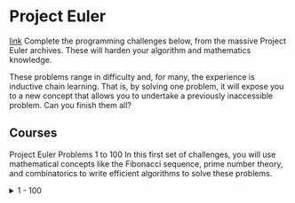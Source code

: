 # Project Euler
[link](https://www.freecodecamp.org/learn/project-euler)
Complete the programming challenges below, from the massive Project Euler archives. These will harden your algorithm and mathematics knowledge.

These problems range in difficulty and, for many, the experience is inductive chain learning. That is, by solving one problem, it will expose you to a new concept that allows you to undertake a previously inaccessible problem. Can you finish them all?

## Courses
Project Euler Problems 1 to 100
In this first set of challenges, you will use mathematical concepts like the Fibonacci sequence, prime number theory, and combinatorics to write efficient algorithms to solve these problems.
<details>
<summary>1 - 100</summary>

| Problem - link | done | link | solution |
| --- | --- | --- | --- |
| [Problem 1: Multiples of 3 and 5](https://www.freecodecamp.org/learn/project-euler/project-euler-problems-1-to-100/problem-1-multiples-of-3-and-5) | ✅ | [link](./problems1100/problem1/) | [solution](./problems1100/problem1/problem.js) |
| [Problem 2: Even Fibonacci Numbers]() | ✅ | [link](./problems1100/problem2/) | [solution](./problems1100/problem2/problem.js) |

|Problem 3: Largest prime factor||
|Problem 4: Largest palindrome product||
|Problem 5: Smallest multiple||
|Problem 6: Sum square difference||
|Problem 7: 10001st prime||
|Problem 8: Largest product in a series||
|Problem 9: Special Pythagorean triplet||
|Problem 10: Summation of primes||
|Problem 11: Largest product in a grid||
|Problem 12: Highly divisible triangular number||
|Problem 13: Large sum||
|Problem 14: Longest Collatz sequence||
|Problem 15: Lattice paths||
|Problem 16: Power digit sum||
|Problem 17: Number letter counts||
|Problem 18: Maximum path sum I||
|Problem 19: Counting Sundays||
|Problem 20: Factorial digit sum||
|Problem 21: Amicable numbers||
|Problem 22: Names scores||
|Problem 23: Non-abundant sums||
|Problem 24: Lexicographic permutations||
|Problem 25: 1000-digit Fibonacci number||
|Problem 26: Reciprocal cycles||
|Problem 27: Quadratic primes||
|Problem 28: Number spiral diagonals||
|Problem 29: Distinct powers||
|Problem 30: Digit n powers||
|Problem 31: Coin sums||
|Problem 32: Pandigital products||
|Problem 33: Digit cancelling fractions||
|Problem 34: Digit factorials||
|Problem 35: Circular primes||
|Problem 36: Double-base palindromes||
|Problem 37: Truncatable primes||
|Problem 38: Pandigital multiples||
|Problem 39: Integer right triangles||
|Problem 40: Champernowne's constant||
|Problem 41: Pandigital prime||
|Problem 42: Coded triangle numbers||
|Problem 43: Sub-string divisibility||
|Problem 44: Pentagon numbers||
|Problem 45: Triangular, pentagonal, and hexagonal||
|Problem 46: Goldbach's other conjecture||
|Problem 47: Distinct primes factors||
|Problem 48: Self powers||
|Problem 49: Prime permutations||
|Problem 50: Consecutive prime sum||
|Problem 51: Prime digit replacements||
|Problem 52: Permuted multiples||
|Problem 53: Combinatoric selections||
|Problem 54: Poker hands||
|Problem 55: Lychrel numbers||
|Problem 56: Powerful digit sum||
|Problem 57: Square root convergents||
|Problem 58: Spiral primes||
|Problem 59: XOR decryption||
|Problem 60: Prime pair sets||
|Problem 61: Cyclical figurate numbers||
|Problem 62: Cubic permutations||
|Problem 63: Powerful digit counts||
|Problem 64: Odd period square roots||
|Problem 65: Convergents of e||
|Problem 66: Diophantine equation||
|Problem 67: Maximum path sum II||
|Problem 68: Magic 5-gon ring||
|Problem 69: Totient maximum||
|Problem 70: Totient permutation||
|Problem 71: Ordered fractions||
|Problem 72: Counting fractions||
|Problem 73: Counting fractions in a range||
|Problem 74: Digit factorial chains||
|Problem 75: Singular integer right triangles||
|Problem 76: Counting summations||
|Problem 77: Prime summations||
|Problem 78: Coin partitions||
|Problem 79: Passcode derivation||
|Problem 80: Square root digital expansion||
|Problem 81: Path sum: two ways||
|Problem 82: Path sum: three ways||
|Problem 83: Path sum: four ways||
|Problem 84: Monopoly odds||
|Problem 85: Counting rectangles||
|Problem 86: Cuboid route||
|Problem 87: Prime power triples||
|Problem 88: Product-sum numbers||
|Problem 89: Roman numerals||
|Problem 90: Cube digit pairs||
|Problem 91: Right triangles with integer coordinates||
|Problem 92: Square digit chains||
|Problem 93: Arithmetic expressions||
|Problem 94: Almost equilateral triangles||
|Problem 95: Amicable chains||
|Problem 96: Su Doku||
|Problem 97: Large non-Mersenne prime||
|Problem 98: Anagramic squares||
|Problem 99: Largest exponential||
|Problem 100: Arranged probability||
</details>
